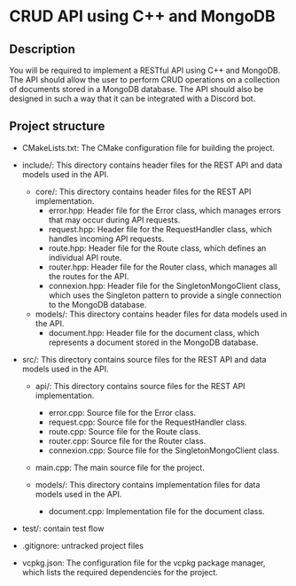
# CRUD API using C++ and MongoDB
## Description
You will be required to implement a RESTful API using C++ and MongoDB. The API should allow the user to perform CRUD operations on a collection of documents stored in a MongoDB database. The API should also be designed in such a way that it can be integrated with a Discord bot.

## Project structure
* CMakeLists.txt: The CMake configuration file for building the project.

* include/: This directory contains header files for the REST API and data models used in the API.
  * core/: This directory contains header files for the REST API implementation.
      * error.hpp: Header file for the Error class, which manages errors that may occur during API requests.
      * request.hpp: Header file for the RequestHandler class, which handles incoming API requests.
      * route.hpp: Header file for the Route class, which defines an individual API route.
      * router.hpp: Header file for the Router class, which manages all the routes for the API.
      * connexion.hpp: Header file for the SingletonMongoClient class, which uses the Singleton pattern to provide a single connection to the MongoDB database.
  * models/: This directory contains header files for data models used in the API.
      * document.hpp: Header file for the document class, which represents a document stored in the MongoDB database.
* src/: This directory contains source files for the REST API and data models used in the API.
  * api/: This directory contains source files for the REST API implementation.
    * error.cpp: Source file for the Error class.
    * request.cpp: Source file for the RequestHandler class.
    * route.cpp: Source file for the Route class.
    * router.cpp: Source file for the Router class.
    * connexion.cpp: Source file for the SingletonMongoClient class.

  * main.cpp: The main source file for the project.

  * models/: This directory contains implementation files for data models used in the API.
    * document.cpp: Implementation file for the document class.
* test/: contain test flow
* .gitignore: untracked project files
* vcpkg.json: The configuration file for the vcpkg package manager, which lists the required dependencies for the project.